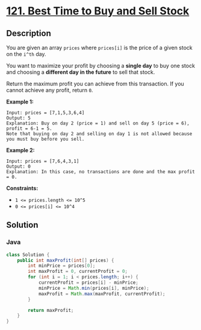 # [121. Best Time to Buy and Sell Stock](https://leetcode.com/problems/best-time-to-buy-and-sell-stock/description/)

## Description
You are given an array `prices` where `prices[i]` is the price of a given stock on the `i^th` day.

You want to maximize your profit by choosing a **single day** to buy one stock and choosing a **different day in the future** to sell that stock.

Return the maximum profit you can achieve from this transaction. If you cannot achieve any profit, return `0`.

**Example 1:**
```
Input: prices = [7,1,5,3,6,4]
Output: 5
Explanation: Buy on day 2 (price = 1) and sell on day 5 (price = 6), profit = 6-1 = 5.
Note that buying on day 2 and selling on day 1 is not allowed because you must buy before you sell.
```

**Example 2:**
```
Input: prices = [7,6,4,3,1]
Output: 0
Explanation: In this case, no transactions are done and the max profit = 0.
```

**Constraints:**
+ `1 <= prices.length <= 10^5`
+ `0 <= prices[i] <= 10^4`


## Solution
### Java
```java
class Solution {
    public int maxProfit(int[] prices) {
        int minPrice = prices[0];
        int maxProfit = 0, currentProfit = 0;
        for (int i = 1; i < prices.length; i++) {
            currentProfit = prices[i] - minPrice;
            minPrice = Math.min(prices[i], minPrice);
            maxProfit = Math.max(maxProfit, currentProfit);
        }

        return maxProfit;
    }
}
```
